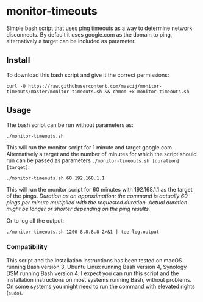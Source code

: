 # monitor-timeouts
Simple bash script that uses ping timeouts as a way to determine network disconnects.  By default it uses google.com as the domain to ping, alternatively a target can be included as parameter.
## Install

To download this bash script and give it the correct permissions:
```
curl -O https://raw.githubusercontent.com/mascij/monitor-timeouts/master/monitor-timeouts.sh && chmod +x monitor-timeouts.sh
```

## Usage

The bash script can be run without parameters as: 
```
./monitor-timeouts.sh
```

This will run the monitor script for 1 minute and target google.com.  Alternatively a target and the number of minutes for which the script should run can be passed as parameters `./monitor-timeouts.sh [duration] [target]`:
```
./monitor-timeouts.sh 60 192.168.1.1
```
This will run the monitor script for 60 minutes with 192.168.1.1 as the target of the pings. *Duration as an approximation: the command is actually 60 pings per minute multiplied with the requested duration.  Actual duration might be longer or shorter depending on the ping results.*

Or to log all the output:
```
./monitor-timeouts.sh 1200 8.8.8.8 2>&1 | tee log.output
```
### Compatibility
This script and the installation instructions has been tested on macOS running Bash version 3, Ubuntu Linux running Bash version 4, Synology DSM running Bash version 4.  I expect you can run this script and the installation instructions on most systems running Bash, without problems.  On some systems you might need to run the command with elevated rights (`sudo`).
